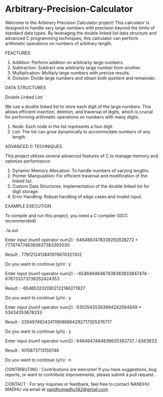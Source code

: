 # Arbitrary-Precision-Calculator

Welcome to the Arbitrary Precision Calculator project! This calculator is designed to handle very large numbers with precision beyond the limits of standard data types. By leveraging the double linked list data structure and advanced C programming techniques, this calculator can perform arithmetic operations on numbers of arbitrary length.

FEACTURES
1. Addition: Perform addition on arbitrarily large numbers.
2. Subtraction: Subtract one arbitrarily large number from another.
3. Multiplication: Multiply large numbers with precise results.
4. Division: Divide large numbers and obtain both quotient and remainder.

DATA STRUCTURES

Double Linked List

We use a double linked list to store each digit of the large numbers. This allows efficient insertion, deletion, and traversal of digits, which is crucial for performing arithmetic operations on numbers with many digits.
1. Node: Each node in the list represents a four digit.
2. List: The list can grow dynamically to accommodate numbers of any length.

ADVANCED C TECHNIQUES

This project utilizes several advanced features of C to manage memory and optimize performance:
1. Dynamic Memory Allocation: To handle numbers of varying lengths.
2. Pointer Manipulation: For efficient traversal and modification of the linked list.
3. Custom Data Structures: Implementation of the double linked list for digit storage.
4. Error Handling: Robust handling of edge cases and invalid input.


EXAMPLE EXECUTION

To compile and run this project, you need a C compiler (GCC recommended)

./a.out

Enter input (num1 operator num2) : 6464667478339292928272 + 7774747746363637383393030

Result : 7781212413841976676321302

Do you want to continue (y/n) : y

Enter input (num1 operator num2) : -65464646467438383833847474 - 676733373738352424353

Result : -6546532320812122186271827

Do you want to continue (y/n) : y

Enter input (num1 operator num2) : 63535435363894242584849 * 53434353678333

Result : 339497492434119088964292717305376717

Do you want to continue (y/n) : y

Enter input (num1 operator num2) : 6464647484838625363737 / 6363633

Result : 1015873713150746

Do you want to continue (y/n) : n


CONTRIBUTING  :   Contributions are welcome! If you have suggestions, bug reports, or want to contribute improvements, please submit a pull request.

CONTACT   :   For any inquiries or feedback, feel free to contact NANDHU MADHU via email at nandhumadhu142@gmail.com.



